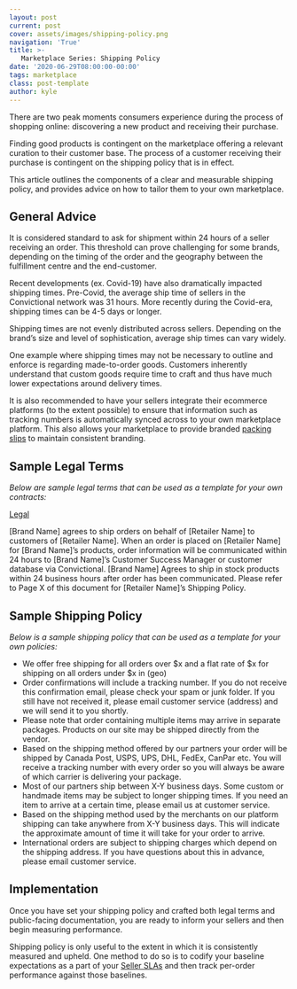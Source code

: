 ```yaml
---
layout: post
current: post
cover: assets/images/shipping-policy.png
navigation: 'True'
title: >-
   Marketplace Series: Shipping Policy
date: '2020-06-29T08:00:00-00:00'
tags: marketplace
class: post-template
author: kyle
---
```

There are two peak moments consumers experience during the process of shopping online: discovering a new product and receiving their purchase.

Finding good products is contingent on the marketplace offering a relevant curation to their customer base. The process of a customer receiving their purchase is contingent on the shipping policy that is in effect. 

This article outlines the components of a clear and measurable shipping policy, and provides advice on how to tailor them to your own marketplace. 


## General Advice

It is considered standard to ask for shipment within 24 hours of a seller receiving an order. This threshold can prove challenging for some brands, depending on the timing of the order and the geography between the fulfillment centre and the end-customer. 

Recent developments (ex. Covid-19) have also dramatically impacted shipping times. Pre-Covid, the average ship time of sellers in the Convictional network was 31 hours. More recently during the Covid-era, shipping times can be 4-5 days or longer.

Shipping times are not evenly distributed across sellers. Depending on the brand’s size and level of sophistication, average ship times can vary widely. 

One example where shipping times may not be necessary to outline and enforce is regarding made-to-order goods. Customers inherently understand that custom goods require time to craft and thus have much lower expectations around delivery times.

It is also recommended to have your sellers integrate their ecommerce platforms (to the extent possible) to ensure that information such as tracking numbers is automatically synced across to your own marketplace platform. This also allows your marketplace to provide branded [packing slips](https://support.convictional.com/buyers/creating-packing-slips) to maintain consistent branding. 


## Sample Legal Terms

_Below are sample legal terms that can be used as a template for your own contracts:_

<span style="text-decoration:underline;">Legal</span>

[Brand Name] agrees to ship orders on behalf of [Retailer Name] to customers of [Retailer Name]. When an order is placed on [Retailer Name] for [Brand Name]’s products, order information will be communicated within 24 hours to [Brand Name]’s Customer Success Manager or customer database via Convictional. [Brand Name] Agrees to ship in stock products within 24 business hours after order has been communicated. Please refer to Page X of this document for [Retailer Name]’s Shipping Policy. 


## Sample Shipping Policy

_Below is a sample shipping policy that can be used as a template for your own policies:_


*   We offer free shipping for all orders over $x and a flat rate of $x for shipping on all orders under $x in (geo)
*   Order confirmations will include a tracking number. If you do not receive this confirmation email, please check your spam or junk folder. If you still have not received it, please email customer service (address) and we will send it to you shortly.
*   Please note that order containing multiple items may arrive in separate packages. Products on our site may be shipped directly from the vendor. 
*   Based on the shipping method offered by our partners your order will be shipped by Canada Post, USPS, UPS, DHL, FedEx, CanPar etc. You will receive a tracking number with every order so you will always be aware of which carrier is delivering your package.
*   Most of our partners ship between X-Y business days. Some custom or handmade items may be subject to longer shipping times. If you need an item to arrive at a certain time, please email us at customer service.
*   Based on the shipping method used by the merchants on our platform shipping can take anywhere from X-Y business days. This will indicate the approximate amount of time it will take for your order to arrive.
*   International orders are subject to shipping charges which depend on the shipping address. If you have questions about this in advance, please email customer service.


## Implementation

Once you have set your shipping policy and crafted both legal terms and public-facing documentation, you are ready to inform your sellers and then begin measuring performance.

Shipping policy is only useful to the extent in which it is consistently measured and upheld. One method to do so is to codify your baseline expectations as a part of your [Seller SLAs](https://blog.convictional.com/seller-sla) and then track per-order performance against those baselines.
